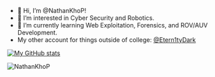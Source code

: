 - 👋 Hi, I’m @NathanKhoP!
- 👀 I’m interested in Cyber Security and Robotics.
- 🌱 I’m currently learning Web Exploitation, Forensics, and ROV/AUV Development.
- My other account for things outside of college: [@Etern1tyDark](https://github.com/Etern1tyDark)

[![My GitHub stats](https://github-readme-stats.vercel.app/api?username=NathanKhoP)](https://github.com/anuraghazra/github-readme-stats)

<p><img align="center" src="https://github-readme-streak-stats.herokuapp.com/?user=NathanKhoP&" alt="NathanKhoP" /></p>

<!---
NathanKhoP/NathanKhoP is a ✨ special ✨ repository because its `README.md` (this file) appears on your GitHub profile.
You can click the Preview link to take a look at your changes.
--->
